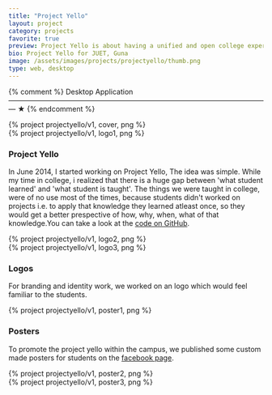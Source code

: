 ```yaml
---
title: "Project Yello"
layout: project
category: projects
favorite: true
preview: Project Yello is about having a unified and open college experience.
bio: Project Yello for JUET, Guna
image: /assets/images/projects/projectyello/thumb.png
type: web, desktop
---
```


{% comment %}
  Desktop Application
  ————————————————————————————————————— ★
{% endcomment %}

<div class="project spacing-one width-four">
    {% project projectyello/v1, cover, png %}
</div>


<div class="project project-logo project-logo-help clear-left width-one">
    {% project projectyello/v1, logo1, png  %}
</div>

<div class="project-description fit-right width-four">
  <h3>Project Yello</h3>
  <p>In June 2014, I started working on Project Yello, The idea was simple. While my time in college, i realized that there is a huge gap between 'what student learned' and 'what student is taught'. The things we were taught in college, were of no use most of the times, because students didn't worked on projects i.e. to apply that knowledge they learned atleast once, so they would get a better prespective of how, why, when, what of that knowledge.You can take a look at the <a href="https://github.com/yashrajsingh/ProjectYello-Desktop" target="_blank">code on GitHub</a>.</p>
</div>

<div class="project project-logo project-logo-hive clear-left spacing-one width-one">
    {% project projectyello/v1, logo2, png  %}
</div>

<div class="project project-logo project-logo-dash clear-left spacing-two width-one">
    {% project projectyello/v1, logo3, png  %}
</div>

<div class="project-description project-description-basecamp-logos spacing-three width-two">
  <h3>Logos</h3>
  <p>For branding and identity work, we worked on an logo which would feel familiar to the students.</p>
</div>



<div class="project project-poster clear-left width-two">
  {% project projectyello/v1, poster1, png %}
</div>

<div class="project-description fit-right width-two">
  <h3>Posters</h3>
  <p>To promote the project yello within the campus, we published some custom made posters for students on the <a href="https://www.facebook.com/ProjectYello" target="_blank">facebook page</a>.</p>
</div>

<div class="project project-poster width-three">
  {% project projectyello/v1, poster2, png %}
</div>

<div class="project project-poster project-poster-flosstradamus clear-left spacing-one width-two">
  {% project projectyello/v1, poster3, png %}
</div>